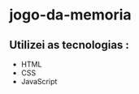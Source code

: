 # jogo-da-memoria
 
 <h2>Utilizei as tecnologias :</h2>
  <ul>
    <li>HTML</li>
    <li>CSS</li>
    <li>JavaScript</li>
  </ul>
